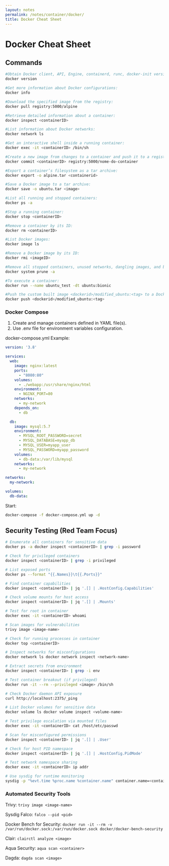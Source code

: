 ```yaml
---
layout: notes
permalink: /notes/container/docker/
title: Docker Cheat Sheet
---
```


# Docker Cheat Sheet

## Commands
```bash
#Obtain Docker client, API, Engine, containerd, runc, docker-init versions.
docker version

#Get more information about Docker configurations:
docker info

#Download the specified image from the registry:
docker pull registry:5000/alpine

#Retrieve detailed information about a container:
docker inspect <containerID>

#List information about Docker networks:
docker network ls

#Get an interactive shell inside a running container:
docker exec -it <containerID> /bin/sh

#Create a new image from changes to a container and push it to a registry:
docker commit <containerID> registry:5000/nome-do-container

#Export a container’s filesystem as a tar archive:
docker export -o alpine.tar <containerid>

#Save a Docker image to a tar archive:
docker save -o ubuntu.tar <image>

#List all running and stopped containers:
docker ps -a

#Stop a running container:
docker stop <containerID>

#Remove a container by its ID:
docker rm <containerID>

#List Docker images:
docker image ls

#Remove a Docker image by its ID:
docker rmi <imageID>

#Remove all stopped containers, unused networks, dangling images, and build cache:
docker system prune -a

#To execute a container:
docker run --name ubuntu_test -dt ubuntu:bionic

#Push the custom built image <dockerid>/modified_ubuntu:<tag> to a Docker registry:
docker push <dockerid>/modified_ubuntu:<tag>
```

### Docker Compose
1. Create and manage containers defined in YAML file(s).
2. Use .env file for environment variables configuration.

docker-compose.yml Example:
```yaml
version: '3.8'

services:
  web:
    image: nginx:latest
    ports:
      - "8080:80"
    volumes:
      - ./webapp:/usr/share/nginx/html
    environment:
      - NGINX_PORT=80
    networks:
      - my-network
    depends_on:
      - db

  db:
    image: mysql:5.7
    environment:
      - MYSQL_ROOT_PASSWORD=secret
      - MYSQL_DATABASE=myapp_db
      - MYSQL_USER=myapp_user
      - MYSQL_PASSWORD=myapp_password
    volumes:
      - db-data:/var/lib/mysql
    networks:
      - my-network

networks:
  my-network:

volumes:
  db-data:
```

Start:
```bash
docker-compose -f docker-compose.yml up -d
```

## Security Testing (Red Team Focus)
```bash 
# Enumerate all containers for sensitive data 
docker ps -a docker inspect <containerID> | grep -i password 

# Check for privileged containers 
docker inspect <containerID> | grep -i privileged 

# List exposed ports 
docker ps --format "{{.Names}}\t{{.Ports}}" 

# Find container capabilities 
docker inspect <containerID> | jq '.[] | .HostConfig.Capabilities' 

# Check volume mounts for host access 
docker inspect <containerID> | jq '.[] | .Mounts' 

# Test for root in container 
docker exec -it <containerID> whoami 

# Scan images for vulnerabilities 
trivy image <image-name> 

# Check for running processes in container 
docker top <containerID> 

# Inspect networks for misconfigurations 
docker network ls docker network inspect <network-name> 

# Extract secrets from environment 
docker inspect <containerID> | grep -i env 

# Test container breakout (if privileged) 
docker run -it --rm --privileged <image> /bin/sh 

# Check Docker daemon API exposure 
curl http://localhost:2375/_ping 

# List Docker volumes for sensitive data 
docker volume ls docker volume inspect <volume-name> 

# Test privilege escalation via mounted files 
docker exec -it <containerID> cat /host/etc/passwd 

# Scan for misconfigured permissions 
docker inspect <containerID> | jq '.[] | .User' 

# Check for host PID namespace 
docker inspect <containerID> | jq '.[] | .HostConfig.PidMode' 

# Test network namespace sharing 
docker exec -it <containerID> ip addr 

# Use sysdig for runtime monitoring 
sysdig -p "%evt.time %proc.name %container.name" container.name=<container>
```

### Automated Security Tools
Trivy: ```trivy image <image-name>```

Sysdig Falco: ```falco --pid <pid>```

Docker Bench for Security: ```docker run -it --rm -v /var/run/docker.sock:/var/run/docker.sock docker/docker-bench-security```

Clair: ```clairctl analyze <image>```

Aqua Security: ```aqua scan <container>```

Dagda: ```dagda scan <image>```